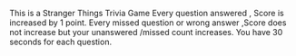 This is a Stranger Things Trivia Game
Every question answered , Score is increased by 1 point.
Every missed question  or wrong answer ,Score does not increase but your unanswered /missed count increases.
You have 30 seconds for each question.